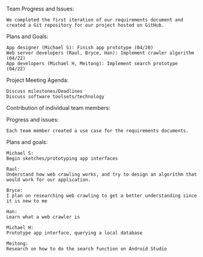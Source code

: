 Team Progress and Issues:

	We completed the first iteration of our requirements document and created a Git repository for our project hosted on GitHub.

Plans and Goals:

	App designer (Michael S): Finish app prototype (04/20)
	Web server developers (Raul, Bryce, Han): Implement crawler algorithm (04/22)
	App developers (Michael H, Meitong): Implement search prototype (04/22)

Project Meeting Agenda:

	Discuss milestones/Deadlines
	Discuss software toolsets/technology


Contribution of individual team members:

Progress and issues:

	Each team member created a use case for the requirements documents.


Plans and goals:

	Michael S:
	Begin sketches/prototyping app interfaces

	Raul:
	Understand how web crawling works, and try to design an algorithm that would work for our application.

	Bryce:
	I plan on researching web crawling to get a better understanding since it is new to me

	Han:
	Learn what a web crawler is

	Michael H:
	Prototype app interface, querying a local database

	Meitong:
	Research on how to do the search function on Android Studio
